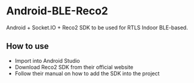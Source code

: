 # Android-BLE-Reco2

Android + Socket.IO + Reco2 SDK to be used for RTLS Indoor BLE-based.

## How to use

- Import into Android Studio
- Download Reco2 SDK from their official website
- Follow their manual on how to add the SDK into the project
